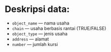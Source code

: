 # Deskripsi data:

- `object_name` — nama usaha
- `chain` — usaha berbasis rantai (TRUE/FALSE)
- `object_type` — jenis usaha
- `address` — alamat
- `number` — jumlah kursi